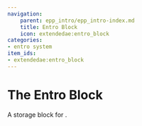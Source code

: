 ```yaml
---
navigation:
    parent: epp_intro/epp_intro-index.md
    title: Entro Block
    icon: extendedae:entro_block
categories:
- entro system
item_ids:
- extendedae:entro_block
---
```


# The Entro Block

<Row>
<BlockImage id="extendedae:entro_block" scale="8"></BlockImage>
</Row>

A storage block for <ItemLink id="extendedae:entro_crystal" />.
